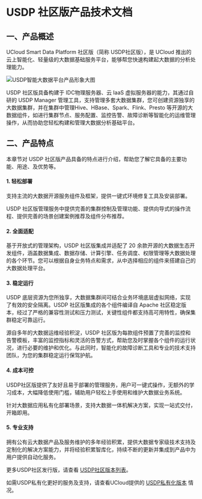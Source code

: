 # USDP 社区版产品技术文档



## 一、产品概述

UCloud Smart Data Platform 社区版（简称 USDP社区版），是 UCloud 推出的云上智能化、轻量级的大数据基础服务平台，能够帮您快速构建起大数据的分析处理能力。

![USDP智能大数据平台产品形象大图](../images/USDP智能大数据平台产品形象大图.png)

USDP 社区版具备构建于 IDC物理服务器、云 IaaS 虚拟服务器的能力，其通过自研的 USDP Manager 管理工具，支持管理多套大数据集群，您可创建资源独享的大数据集群，并在集群中管理Hive、HBase、Spark、Flink、Presto 等开源的大数据组件，如进行集群节点、服务配置、监控告警、故障诊断等智能化的运维管理操作，从而协助您轻松构建和管理大数据分析基础平台。



## 二、产品特点

本章节对 USDP 社区版产品具备的特点进行介绍，帮助您了解它具备的主要功能、用途、及优势等。

#### 1. 轻松部署

支持主流的大数据开源服务组件及框架，提供一键式环境修复工具及安装部署。

USDP 社区版管理服务中提供完善的集群控制及管理功能、提供向导式的操作流程、提供完善的场景创建案例推荐及组件分布推荐。

#### 2. 全面适配

基于开放式的管理架构，USDP 社区版集成并适配了 20 余款开源的大数据生态开发组件，涵盖数据集成、数据存储、计算引擎、任务调度、权限管理等大数据处理的各个环节。您可以根据自身业务特点和需求，从中选择相应的组件来搭建自己的大数据处理平台。

#### 3. 稳定运行

USDP 底层资源为您所独享，大数据集群间可结合业务环境底层虚拟网络，实现了有效的安全隔离。USDP 社区版集成的各个组件编译自 Apache 社区稳定版本，经过了严格的兼容性测试和压力测试，关键性组件都支持高可用特性，确保集群稳定可靠运行。

源自多年的大数据运维经验积淀，USDP 社区版为每款组件预置了完善的监控和告警模板，丰富的监控指标和灵活的告警方式，帮助您及时掌握各个组件的运行状况，进行必要的维护和优化。与此同时，智能化的故障诊断工具和专业的技术支持团队，为您的集群稳定运行保驾护航。

#### 4. 成本可控

USDP社区版提供了友好且易于部署的管理服务，用户可一键式操作，无额外的学习成本，大幅降低使用门槛，辅助用户轻松上手使用和维护大数据业务系统。

针对大数据应用私有化部署场景，支持大数据一体机解决方案，实现一站式交付，开箱即用。

#### 5. 专业支持

拥有公有云大数据产品及服务维护的多年经验积累，提供大数据专家级技术支持及定制化的解决方案能力，并将经验积累智库化，持续不断的更新并集成到产品中为用户提供自动化服务。





更多USDP社区发行版，请查看 [USDP社区版本列表](/usdpdc/version_list)。

如需USDP私有化更好的服务及支持，请查看UCloud提供的 [USDP私有化版本](/usdpdc/version_list) 情况。

